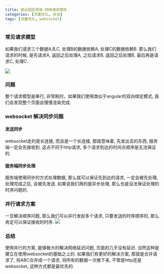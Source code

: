 ```yaml
---
title: 跳出固定思维-网络请求顺序
categories: [流量优化, 杂谈]
tags: [流量优化, websocket]
---
```


### 常见请求模型
如果我们请求三个数据A,B,C, 处理B的数据依赖A, 处理C的数据依赖B. 那么我们请求的时候, 是先请求A, 返回之后处理A, 之后请求B, 返回之后处理B, 最后再是请求C, 处理C.

![](https://encrt.com/wp-content/uploads/2017/07/QQ图片20170726101104.png)

### 问题
整个请求模型是串行, 非常耗时。如果我们使用类似于angular的双向绑定模式, 我们会发现整个页面会慢慢渲染完成.

### websocket 解决同步问题
#### 发送同步
websocket走的是长连接, 而且是一个长连接, 那就意味着, 先发出去的东西, 服务端一定会先接收到. 这点不同于http请求, 多个请求到达的时间点顺序是无法保证的.

#### 服务端同步处理
服务端使用同步的方式处理数据, 那么就可以保证先到达的请求, 一定会被先处理, 处理完成之后, 会被先发送. 如果说我们用的是异步处理, 那么也是没法保证处理的时序问题的.

### 并行请求方案
一旦解决顺序问题, 那么我们可以并行发起多个请求, 只要发送的时序顺序的, 那么肯定可以保证接收的时序.
![](https://encrt.com/wp-content/uploads/2017/07/QQ图片20170726103536.png)

### 总结
使用并行的方案, 能够极大的解决网络延迟问题, 页面的几乎没有延迟. 当然这种是建立在使用websocket的基础之上的. 如果我们有更好的解决方案, 那就是合并请求了, 将ABC合并成一个请求, 将所有的数据一次推下来, 不管是http还是websocket, 这种方式都是最优先的.
